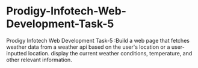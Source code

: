 # Prodigy-Infotech-Web-Development-Task-5
 Prodigy Infotech Web Development Task-5 :Build a web page that fetches weather data from a weather api based on the user's location or a user-inputted location. display the current weather conditions, temperature, and other relevant information.
